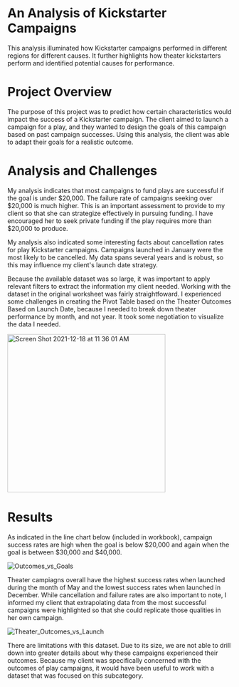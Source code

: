 # An Analysis of Kickstarter Campaigns
This analysis illuminated how Kickstarter campaigns performed in different regions for different causes. It further highlights how theater kickstarters perform and identified potential causes for performance.

# Project Overview
The purpose of this project was to predict how certain characteristics would impact the success of a Kickstarter campaign. The client aimed to launch a campaign for a play, and they wanted to design the goals of this campaign based on past campaign successes. Using this analysis, the client was able to adapt their goals for a realistic outcome. 

# Analysis and Challenges
My analysis indicates that most campaigns to fund plays are successful if the goal is under $20,000. The failure rate of campaigns seeking over $20,000 is much higher. This is an important assessment to provide to my client so that she can strategize effectively in pursuing funding. I have encouraged her to seek private funding if the play requires more than $20,000 to produce. 

My analysis also indicated some interesting facts about cancellation rates for play Kickstarter campaigns. Campaigns launched in January were the most likely to be cancelled. My data spans several years and is robust, so this may influence my client's launch date strategy. 

Because the available dataset was so large, it was important to apply relevant filters to extract the information my client needed. Working with the dataset in the original worksheet was fairly straightfoward. I experienced some challenges in creating the Pivot Table based on the Theater Outcomes Based on Launch Date, because I needed to break down theater performance by month, and not year. It took some negotiation to visualize the data I needed. 

<img width="355" alt="Screen Shot 2021-12-18 at 11 36 01 AM" src="https://user-images.githubusercontent.com/95657458/146648719-e80c8710-e75b-4519-8c93-a60c6a930d35.png">

# Results

As indicated in the line chart below (included in workbook), campaign success rates are high when the goal is below $20,000 and again when the goal is between $30,000 and $40,000. 

![Outcomes_vs_Goals](https://user-images.githubusercontent.com/95657458/146649098-78a6f733-4808-48a7-92e5-5225b405ee8e.png)

Theater campiagns overall have the highest success rates when launched during the month of May and the lowest success rates when launched in December. While cancellation and failure rates are also important to note, I informed my client that extrapolating data from the most successful campaigns were highlighted so that she could replicate those qualities in her own campaign. 

![Theater_Outcomes_vs_Launch](https://user-images.githubusercontent.com/95657458/146649218-8ba5db51-50ab-4813-9ca5-81451ca6541a.png)

There are limitations with this dataset. Due to its size, we are not able to drill down into greater details about why these campaigns experienced their outcomes. Because my client was specifically concerned with the outcomes of play campaigns, it would have been useful to work with a dataset that was focused on this subcategory.  
